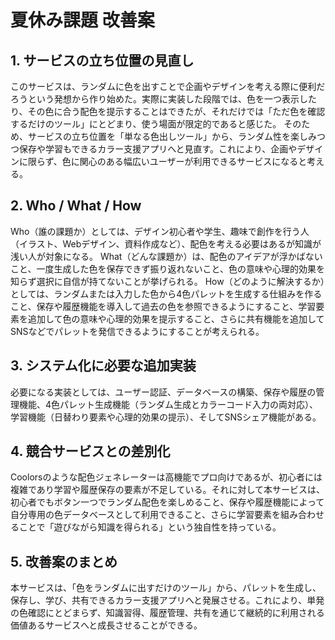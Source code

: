 # 夏休み課題 改善案


## 1. サービスの立ち位置の見直し
このサービスは、ランダムに色を出すことで企画やデザインを考える際に便利だろうという発想から作り始めた。実際に実装した段階では、色を一つ表示したり、その色に合う配色を提示することはできたが、それだけでは「ただ色を確認するだけのツール」にとどまり、使う場面が限定的であると感じた。
そのため、サービスの立ち位置を「単なる色出しツール」から、ランダム性を楽しみつつ保存や学習もできるカラー支援アプリへと見直す。これにより、企画やデザインに限らず、色に関心のある幅広いユーザーが利用できるサービスになると考える。


## 2. Who / What / How
Who（誰の課題か）としては、デザイン初心者や学生、趣味で創作を行う人（イラスト、Webデザイン、資料作成など）、配色を考える必要はあるが知識が浅い人が対象になる。
What（どんな課題か）は、配色のアイデアが浮かばないこと、一度生成した色を保存できず振り返れないこと、色の意味や心理的効果を知らず選択に自信が持てないことが挙げられる。
How（どのように解決するか）としては、ランダムまたは入力した色から4色パレットを生成する仕組みを作ること、保存や履歴機能を導入して過去の色を参照できるようにすること、学習要素を追加して色の意味や心理的効果を提示すること、さらに共有機能を追加してSNSなどでパレットを発信できるようにすることが考えられる。


## 3. システム化に必要な追加実装
必要になる実装としては、ユーザー認証、データベースの構築、保存や履歴の管理機能、4色パレット生成機能（ランダム生成とカラーコード入力の両対応）、学習機能（日替わり要素や心理的効果の提示）、そしてSNSシェア機能がある。


## 4. 競合サービスとの差別化
Coolorsのような配色ジェネレーターは高機能でプロ向けであるが、初心者には複雑であり学習や履歴保存の要素が不足している。それに対して本サービスは、初心者でもボタン一つでランダム配色を楽しめること、保存や履歴機能によって自分専用の色データベースとして利用できること、さらに学習要素を組み合わせることで「遊びながら知識を得られる」という独自性を持っている。


## 5. 改善案のまとめ
本サービスは、「色をランダムに出すだけのツール」から、パレットを生成し、保存し、学び、共有できるカラー支援アプリへと発展させる。これにより、単発の色確認にとどまらず、知識習得、履歴管理、共有を通じて継続的に利用される価値あるサービスへと成長させることができる。